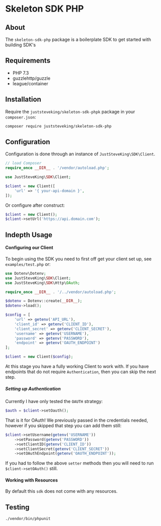 # Skeleton SDK PHP

## About

The `skeleton-sdk-php` package is a boilerplate SDK to get started with building SDK's

## Requirements

- PHP 7.3
- guzzlehttp/guzzle
- league/container

## Installation

Require the `juststeveking/skeleton-sdk-phpk` package in your `composer.json`:
```bash
composer require juststeveking/skeleton-sdk-php
```

## Configuration

Configuration is done through an instance of `JustSteveKing\SDK\Client`.

```php
// load Composer
require_once __DIR__ . '/vendor/autoload.php';

use JustSteveKing\SDK\Client;

$client = new Client([
    'url' => '{ your-api-domain }',
]);
```

Or configure after construct:

```php
$client = new Client();
$client->setUrl('https://api.domain.com');
```

## Indepth Usage

#### Configuring our Client

To begin using the SDK you need to first off get your client set up, see `examples/test.php` or:

```php
use Dotenv\Dotenv;
use JustSteveKing\SDK\Client;
use JustSteveKing\SDK\Http\OAuth;

require_once __DIR__ . '/../vendor/autoload.php';

$dotenv = Dotenv::create(__DIR__);
$dotenv->load();

$config = [
    'url' => getenv('API_URL'),
    'client_id' => getenv('CLIENT_ID'),
    'client_secret' => getenv('CLIENT_SECRET'),
    'username' => getenv('USERNAME'),
    'password' => getenv('PASSWORD'),
    'endpoint' => getenv('OAUTH_ENDPOINT')
];

$client = new Client($config);
```

At this stage you have a fully working Client to work with. If you have endpoints that do not require `Authentication`, then you can skip the next step.

##### Setting up Authentication

Currently I have only tested the `OAUTH` strategy:

```php
$auth = $client->setOauth();
```

That is it for OAuth! We previously passed in the credentials needed, however if you skipped that step you can add them still:

```php
$client->setUsername(getenv('USERNAME'))
    ->setPassword(getenv('PASSWORD'))
    ->setClientID(getenv('CLIENT_ID'))
    ->setClientSecret(getenv('CLIENT_SECRET'))
    ->setOAuthEndpoint(getenv('OAUTH_ENDPOINT'));
```

If you had to follow the above `setter` methods then you will need to run `$client->setOAuth()` still.


#### Working with Resources

By default this `sdk` does not come with any resources.

## Testing

```bash
./vendor/bin/phpunit
```